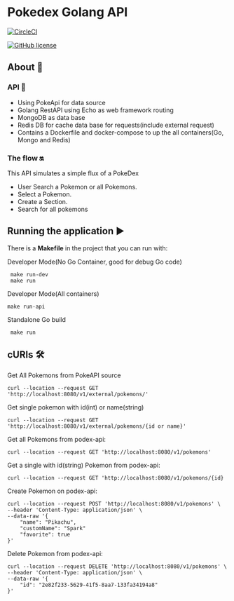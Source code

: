 # Pokedex Golang API
[![CircleCI](https://circleci.com/gh/ricardoham/pokedex-api.svg?style=svg)](https://circleci.com/gh/ricardoham/pokedex-api)

[![GitHub license](https://img.shields.io/github/license/ricardoham/pokedex-api?style=for-the-badge)](https://github.com/ricardoham/pokedex-api/blob/main/LICENSE)
## About 📖
### API 🌟
- Using PokeApi for data source
- Golang RestAPI using Echo as web framework routing
- MongoDB as data base
- Redis DB for cache data base for requests(include external request)
- Contains a Dockerfile and docker-compose to up the all containers(Go, Mongo and Redis)

### The flow 🔛
This API simulates a simple flux of a PokeDex
- User Search a Pokemon or all Pokemons.
- Select a Pokemon.
- Create a Section.
- Search for all pokemons

## Running the application ▶
There is a **Makefile** in the project that you can run with:

Developer Mode(No Go Container, good for debug Go code)
```
 make run-dev
 make run
```
 Developer Mode(All containers)
 ```
 make run-api
 ```
  Standalone Go build
```
 make run
```

## cURls 🛠
Get All Pokemons from PokeAPI source
```
curl --location --request GET 'http://localhost:8080/v1/external/pokemons/'
```
Get single pokemon with id(int) or name(string)
```
curl --location --request GET 'http://localhost:8080/v1/external/pokemons/{id or name}'
```

Get all Pokemons from podex-api:
```
curl --location --request GET 'http://localhost:8080/v1/pokemons'
```
Get a single with id(string) Pokemon from podex-api:
```
curl --location --request GET 'http://localhost:8080/v1/pokemons/{id}
```
Create Pokemon on podex-api:
```
curl --location --request POST 'http://localhost:8080/v1/pokemons' \
--header 'Content-Type: application/json' \
--data-raw '{
    "name": "Pikachu",
    "customName": "Spark"
    "favorite": true
}'
```

Delete Pokemon from podex-api:
```
curl --location --request DELETE 'http://localhost:8080/v1/pokemons' \
--header 'Content-Type: application/json' \
--data-raw '{
    "id": "2e82f233-5629-41f5-8aa7-133fa34194a8"
}'
```
